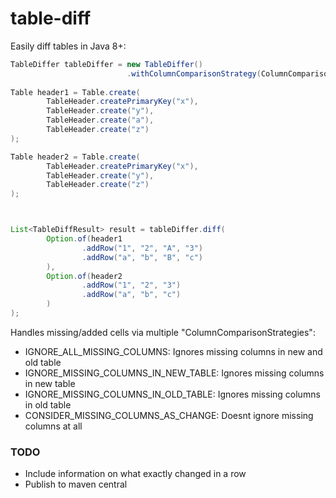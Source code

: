 # table-diff

Easily diff tables in Java 8+:

```Java
TableDiffer tableDiffer = new TableDiffer()
                          .withColumnComparisonStrategy(ColumnComparisonStrategies.IGNORE_ALL_MISSING_COLUMNS);
                              
Table header1 = Table.create(
        TableHeader.createPrimaryKey("x"),
        TableHeader.create("y"),
        TableHeader.create("a"),
        TableHeader.create("z")
);

Table header2 = Table.create(
        TableHeader.createPrimaryKey("x"),
        TableHeader.create("y"),
        TableHeader.create("z")
);



List<TableDiffResult> result = tableDiffer.diff(
        Option.of(header1
                .addRow("1", "2", "A", "3")
                .addRow("a", "b", "B", "c")
        ),
        Option.of(header2
                .addRow("1", "2", "3")
                .addRow("a", "b", "c")
        )
);
```

Handles missing/added cells via multiple "ColumnComparisonStrategies":

* IGNORE_ALL_MISSING_COLUMNS: Ignores missing columns in new and old table
* IGNORE_MISSING_COLUMNS_IN_NEW_TABLE: Ignores missing columns in new table
* IGNORE_MISSING_COLUMNS_IN_OLD_TABLE: Ignores missing columns in old table
* CONSIDER_MISSING_COLUMNS_AS_CHANGE: Doesnt ignore missing columns at all

### TODO
* Include information on what exactly changed in a row
* Publish to maven central
